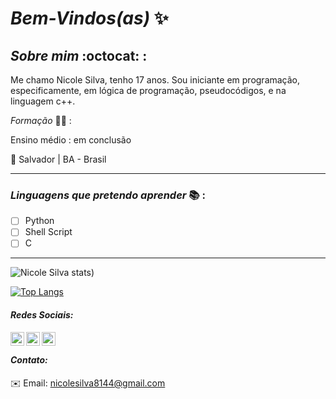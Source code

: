 # _Bem-Vindos(as)_ :sparkles:  

            
## *_Sobre mim_* :octocat: :

Me chamo Nicole Silva, tenho 17 anos. Sou iniciante em programação, especificamente, em lógica de programação, pseudocódigos, e na linguagem c++.

 *_Formação_* :woman_student: :

Ensino médio : em conclusão 

:round_pushpin: Salvador | BA - Brasil
***
### *_Linguagens que pretendo aprender_* :books: :

- [ ] Python
- [ ] Shell Script
- [ ] C
***


![Nicole Silva stats](https://github-readme-stats.vercel.app/api?username=Nicolesilvaa&hide=contribs,prs&show_icons=true&theme=dark))

[![Top Langs](https://github-readme-stats.vercel.app/api/top-langs/?username=Nicolesilvaa&layout=compact&theme=dark)](https://github.com/anuraghazra/githubreadmestats)

#### _Redes Sociais:_

 <a href="https://www.instagram.com/b4dgallni/">
    <img align="left" alt="Nicole Instagram" width="22px" src="https://cdn.jsdelivr.net/npm/simple-icons@v3/icons/instagram.svg"/> 
          <a/>
         <a href="https://twitter.com/VersNs">
             <img align="left" alt="Nicole Twitter" width="22px" src="https://cdn.jsdelivr.net/npm/simple-icons@v3/icons/twitter.svg"/> 
               <a/>
            <a href="https://github.com/Nicolesilvaa">
              <img align="left" alt="Nicole Github" width="22px" src="https://cdn.jsdelivr.net/npm/simple-icons@v3/icons/github.svg"/>
               <a/>
                 <br/>
               
 #### _Contato:_              
:envelope: Email: nicolesilva8144@gmail.com
           
 
